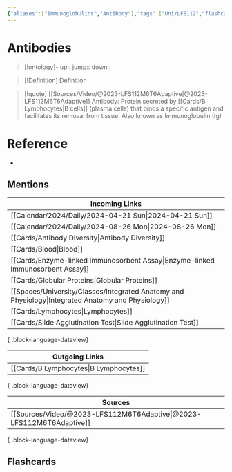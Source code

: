 ```yaml
---
{"aliases":["Immunoglobulins","Antibody"],"tags":["Uni/LFS112","flashcards/LFS112"],"dg-publish":true,"permalink":"/cards/antibodies/","dgPassFrontmatter":true}
---
```


# Antibodies

> [!ontology]-
> up:: 
> jump:: 
> down:: 

> [!Definition] Definition

> [!quote] [[Sources/Video/@2023-LFS112M6T6Adaptive\|@2023-LFS112M6T6Adaptive]]
> Antibody: Protein secreted by [[Cards/B Lymphocytes\|B cells]] (plasma cells) that binds a specific antigen and facilitates its removal from tissue. Also known as Immunoglobulin (Ig)

# Reference

- 

## Mentions

| Incoming Links                                                                                        |
| ----------------------------------------------------------------------------------------------------- |
| [[Calendar/2024/Daily/2024-04-21 Sun\|2024-04-21 Sun]]                                             |
| [[Calendar/2024/Daily/2024-08-26 Mon\|2024-08-26 Mon]]                                             |
| [[Cards/Antibody Diversity\|Antibody Diversity]]                                                   |
| [[Cards/Blood\|Blood]]                                                                             |
| [[Cards/Enzyme-linked Immunosorbent Assay\|Enzyme-linked Immunosorbent Assay]]                     |
| [[Cards/Globular Proteins\|Globular Proteins]]                                                     |
| [[Spaces/University/Classes/Integrated Anatomy and Physiology\|Integrated Anatomy and Physiology]] |
| [[Cards/Lymphocytes\|Lymphocytes]]                                                                 |
| [[Cards/Slide Agglutination Test\|Slide Agglutination Test]]                                       |

{ .block-language-dataview}

| Outgoing Links                            |
| ----------------------------------------- |
| [[Cards/B Lymphocytes\|B Lymphocytes]] |

{ .block-language-dataview}

| Sources                                                                 |
| ----------------------------------------------------------------------- |
| [[Sources/Video/@2023-LFS112M6T6Adaptive\|@2023-LFS112M6T6Adaptive]] |

{ .block-language-dataview}

## Flashcards